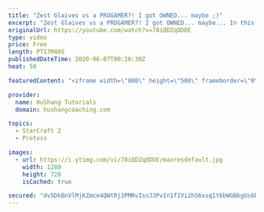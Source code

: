 ```yaml
---
title: "Zest Glaives vs a PROGAMER?! I got OWNED... maybe ;)"
excerpt: "Zest Glaives vs a PROGAMER?! I got OWNED... maybe... In this Starcraft 2 guide we take a look at an example replay of the build we learned yesterday! I had a hard time finding a good opponent to show you guys an example but after dieing to cannon rushes many time, I found one: previous progamer golden."
originalUrl: https://youtube.com/watch?v=78iQDZqODDE
type: video
price: Free
length: PT17M40S
publishedDateTime: 2020-06-07T00:20:30Z
heat: 50

featuredContent: "<iframe width=\"800\" height=\"500\" frameborder=\"0\" src=\"https://www.youtube.com/embed/78iQDZqODDE\" allow=\"accelerometer; autoplay; encrypted-media; gyroscope; picture-in-picture\" allowfullscreen></iframe>"

provider:
  name: HuShang Tutorials
  domain: hushangcoaching.com

topics:
  - StarCraft 2
  - Protoss

images:
  - url: https://i.ytimg.com/vi/78iQDZqODDE/maxresdefault.jpg
    width: 1280
    height: 720
    isCached: true

secured: "dv5DkBnVlMjKZmce4QWtRj3PMRvIsnJ3PvIn1fIVi2hS6xsq1t6bWGBkgUs6RsoLLCLQ7NslFB9SEeNU6NWNHq37BjWJ5h+zTpVbQ5sbzLYq/rzZtToJsDiSOIRFkmZE2yS8PdqqpMJOYsXIifKYTiwyvp7MFW5rgzQlBOY6vW5Fc+nLHCSmZnNvK6q9IK6QnuEpWEE3PDkPj8TtrNP3NfhelY35YzizeZGRsSJVDBC6tJxpzZqZOwE23RIIpPVlNAM2h61JQjeMfidmywJYf228Y2B/XUQa8p8vHAslc4bdt285ge+xk6oinTwSlRtD0PR+uD9PHlLUFkxrKWoMiPWmqfL4VE2PWc0U1DOKFEKyw6e9wp1EF/XB8mcaiQhiEtO8CyLbJKIoxjogwN2wKvT3UNI/OIAhBOyj81NY1XQ=;oZ7Vdm9+r5wrQR2YCl4oWg=="
---
```


